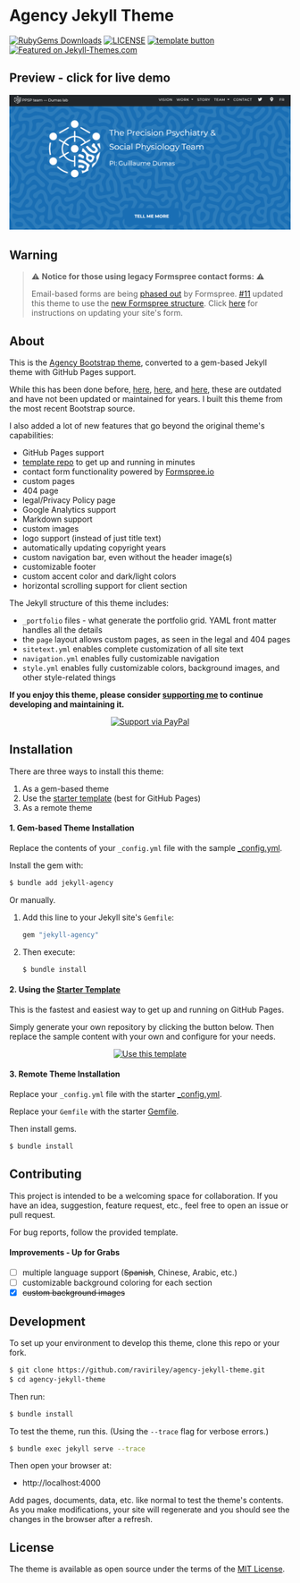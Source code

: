 # Agency Jekyll Theme

[![RubyGems Downloads](https://img.shields.io/gem/dt/jekyll-agency.svg)](https://rubygems.org/gems/jekyll-agency)
[![LICENSE](https://img.shields.io/badge/license-MIT-blue)](/LICENSE.txt)
[![template button](https://img.shields.io/badge/Generate_theme_from_template-2ea44f)][generate]
[![Featured on Jekyll-Themes.com](https://img.shields.io/badge/featured%20on-JekyllThemes-red.svg)](https://jekyll-themes.com/agency-jekyll-theme/)

## Preview - click for live demo

[![screenshot](/screenshot.PNG)][demo-page]

## Warning

> :warning: **Notice for those using legacy Formspree contact forms:** :warning:
>
> Email-based forms are being [phased out](https://help.formspree.io/hc/en-us/articles/360056076314) by Formspree. [#11](https://github.com/raviriley/agency-jekyll-theme/pull/11) updated this theme to use the [new Formspree structure](https://help.formspree.io/hc/en-us/articles/360017735154-How-to-prevent-spam). Click [here](https://help.formspree.io/hc/en-us/articles/360056076314) for instructions on updating your site's form.

## About

This is the [Agency Bootstrap theme](https://startbootstrap.com/themes/agency/), converted to a gem-based Jekyll theme with GitHub Pages support.

While this has been done before, [here](https://github.com/y7kim/agency-jekyll-theme), [here](https://github.com/SotiriosVrachas/jekyll-theme-startbootstrap-agency), and [here](https://github.com/laklau/agency-jekyll-theme/), these are outdated and have not been updated or maintained for years. I built this theme from the most recent Bootstrap source.

I also added a lot of new features that go beyond the original theme's capabilities:

- GitHub Pages support
- [template repo][template] to get up and running in minutes
- contact form functionality powered by [Formspree.io](https://formspree.io)
- custom pages
- 404 page
- legal/Privacy Policy page
- Google Analytics support
- Markdown support
- custom images
- logo support (instead of just title text)
- automatically updating copyright years
- custom navigation bar, even without the header image(s)
- customizable footer
- custom accent color and dark/light colors
- horizontal scrolling support for client section
<!--
- custom colors with automatic gradient generation (coming soon)
- site title logo text font customization (coming soon)
- horizontal scrolling support for portfolio section (coming soon)
- about section (different from the timeline) -->

The Jekyll structure of this theme includes:

- `_portfolio` files - what generate the portfolio grid. YAML front matter handles all the details
- the `page` layout allows custom pages, as seen in the legal and 404 pages
- `sitetext.yml` enables complete customization of all site text
- `navigation.yml` enables fully customizable navigation
- `style.yml` enables fully customizable colors, background images, and other style-related things

**If you enjoy this theme, please consider [supporting me](https://www.paypal.me/raviriley) to continue developing and maintaining it.**

<div align="center">

[![Support via PayPal](https://cdn.rawgit.com/twolfson/paypal-github-button/1.0.0/dist/button.svg)](https://www.paypal.me/raviriley)

</div>

## Installation

There are three ways to install this theme:

1. As a gem-based theme
2. Use the [starter template][template] (best for GitHub Pages)
3. As a remote theme

#### 1. Gem-based Theme Installation

Replace the contents of your `_config.yml` file with the sample [\_config.yml](https://raw.githubusercontent.com/raviriley/agency-jekyll-theme-starter/master/_config.yml).

Install the gem with:

```sh
$ bundle add jekyll-agency
```

Or manually.

1. Add this line to your Jekyll site's `Gemfile`:
   ```ruby
   gem "jekyll-agency"
   ```
2. Then execute:
   ```sh
   $ bundle install
   ```

#### 2. Using the [Starter Template][template]

This is the fastest and easiest way to get up and running on GitHub Pages.

Simply generate your own repository by clicking the button below. Then replace the sample content with your own and configure for your needs.

<div align="center">

[![Use this template](https://img.shields.io/badge/Generate-Use_this_template-2ea44f?style=for-the-badge)][generate]

</div>
    
#### 3. Remote Theme Installation

Replace your `_config.yml` file with the starter [\_config.yml](https://raw.githubusercontent.com/raviriley/agency-jekyll-theme-starter/master/_config.yml).

Replace your `Gemfile` with the starter [Gemfile](https://raw.githubusercontent.com/raviriley/agency-jekyll-theme-starter/master/Gemfile).

Then install gems.

```sh
$ bundle install
```

<!--
## Documentation and Usage

**TODO:** Write usage instructions here. Describe available layouts, includes, or assets.

navheader is used only for the home page. nav is used everywhere else.

Layouts:

Includes:

-->

## Contributing

This project is intended to be a welcoming space for collaboration. If you have an idea, suggestion, feature request, etc., feel free to open an issue or pull request.

For bug reports, follow the provided template.

#### Improvements - Up for Grabs

- [ ] multiple language support (~~Spanish~~, Chinese, Arabic, etc.)
- [ ] customizable background coloring for each section
- [x] ~~custom background images~~

## Development

To set up your environment to develop this theme, clone this repo or your fork.

```sh
$ git clone https://github.com/raviriley/agency-jekyll-theme.git
$ cd agency-jekyll-theme
```

Then run:

```sh
$ bundle install
```

To test the theme, run this. (Using the `--trace` flag for verbose errors.)

```sh
$ bundle exec jekyll serve --trace
```

Then open your browser at:

- http://localhost:4000

Add pages, documents, data, etc. like normal to test the theme's contents. As you make modifications, your site will regenerate and you should see the changes in the browser after a refresh.

## License

The theme is available as open source under the terms of the [MIT License](https://opensource.org/licenses/MIT).

<!--

## Example Implementations

- [CV Enterprises](https://cventerprises.org)
- [Mortazavi Lab at UC Irvine](https://mortazavilab.github.io/)

-->

[demo-page]: https://raviriley.github.io/agency-jekyll-theme-starter/
[template]: https://github.com/raviriley/agency-jekyll-theme-starter
[generate]: https://github.com/raviriley/agency-jekyll-theme-starter/generate

